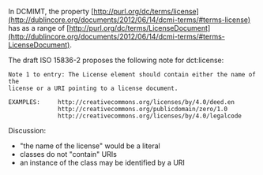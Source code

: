 In DCMIMT, the property [http://purl.org/dc/terms/license](http://dublincore.org/documents/2012/06/14/dcmi-terms/#terms-license) has as a range of [http://purl.org/dc/terms/LicenseDocument](http://dublincore.org/documents/2012/06/14/dcmi-terms/#terms-LicenseDocument).

The draft ISO 15836-2 proposes the following note for dct:license:

    Note 1 to entry: The License element should contain either the name of the
    license or a URI pointing to a license document.

    EXAMPLES:     http://creativecommons.org/licenses/by/4.0/deed.en
                  http://creativecommons.org/publicdomain/zero/1.0
                  http://creativecommons.org/licenses/by/4.0/legalcode

Discussion:
* "the name of the license" would be a literal
* classes do not "contain" URIs
* an instance of the class may be identified by a URI

